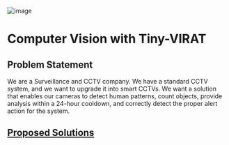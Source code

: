 ![image](https://github.com/laithrasheed/Data-Science-Projects/blob/main/Computer%20Vision%20with%20CCTV/LinkedIn%20cover%20V2%20-%20CROPPED.PNG)
# Computer Vision with Tiny-VIRAT

## Problem Statement

We are a Surveillance and CCTV company. We have a standard CCTV system, and we want to upgrade it into smart CCTVs. We want a solution that enables our cameras to detect human patterns, count objects, provide analysis within a 24-hour cooldown, and correctly detect the proper alert action for the system.

## [Proposed Solutions](https://github.com/laithrasheed/Computer-Vision-Projects/blob/main/Computer%20Vision%20with%20CCTV/Proposed%20Solution.ipynb)

